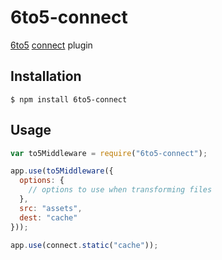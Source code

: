 # 6to5-connect

[6to5](https://github.com/sebmck/6to5) [connect](https://github.com/senchalabs/connect) plugin

## Installation

    $ npm install 6to5-connect

## Usage

```javascript
var to5Middleware = require("6to5-connect");

app.use(to5Middleware({
  options: {
    // options to use when transforming files
  },
  src: "assets",
  dest: "cache"
}));

app.use(connect.static("cache"));
```
